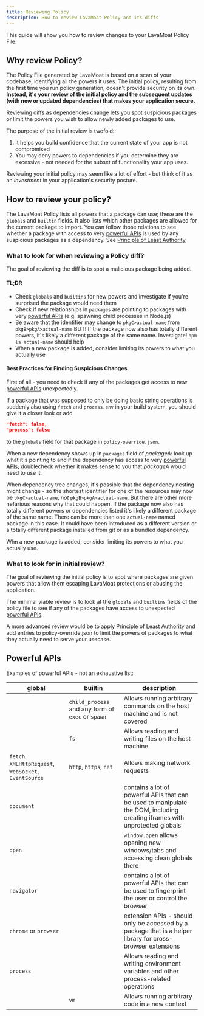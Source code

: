 ```yaml
---
title: Reviewing Policy
description: How to review LavaMoat Policy and its diffs
---
```


<!-- markdownlint-disable no-inline-html -->

This guide will show you how to review changes to your LavaMoat Policy File.

## Why review Policy?

The Policy File generated by LavaMoat is based on a scan of your codebase, identifying all the powers it uses. The initial policy, resulting from the first time you run policy generation, doesn't provide security on its own. 
**Instead, it's your review of the initial policy and the subsequent updates (with new or updated dependencies) that makes your application secure.**

Reviewing diffs as dependencies change lets you spot suspicious packages or limit the powers you wish to allow newly added packages to use.

The purpose of the initial review is twofold: 

1. It helps you build confidence that the current state of your app is not compromised
2. You may deny powers to dependencies if you determine they are excessive - not needed for the subset of functionality your app uses.

Reviewing your initial policy may seem like a lot of effort - but think of it as an _investment_ in your application's security posture.


## How to review your policy?

The LavaMoat Policy lists all powers that a package can use; these are the `globals` and `builtin` fields.
It also lists which other packages are allowed for the current package to import. You can follow those relations to see whether a package with access to very [powerful APIs](#powerful-apis) is used by any suspicious packages as a dependency. See [Principle of Least Authority][PoLA]

### What to look for when reviewing a Policy diff?

The goal of reviewing the diff is to spot a malicious package being added.

#### TL;DR

- Check `globals` and `builtins` for new powers and investigate if you're surprised the package would need them
- Check if new relationships in `packages` are pointing to packages with very [powerful APIs](#powerful-apis) (e.g. spawning child processes in Node.js)
- Be aware that the identifier may change to `pkgC>actual-name` from `pkgB>pkgA>actual-name` BUT! If the package now also has totally different powers, it's likely a different package of the same name. Investigate! `npm ls actual-name` should help
- When a new package is added, consider limiting its powers to what you actually use

#### Best Practices for Finding Suspicious Changes

First of all - you need to check if any of the packages get access to new [powerful APIs](#powerful-apis) unexpectedly.

If a package that was supposed to only be doing basic string operations is suddenly also using `fetch` and `process.env` in your build system, you should give it a closer look or add

```json
"fetch": false,
"process": false
```

to the `globals` field for that package in `policy-override.json`.

When a new dependency shows up in `packages` field of _packageA_: look up what it's pointing to and if the dependency has access to very [powerful APIs](#powerful-apis); doublecheck whether it makes sense to you that _packageA_ would need to use it.

When dependency tree changes, it's possible that the dependency nesting might change - so the shortest identifier for one of the resources may now be `pkgC>actual-name`, _not_ `pkgB>pkgA>actual-name`.
But there are other more nefarious reasons why that could happen.
If the package now also has totally different powers or dependencies listed it's likely a different package of the same name. There can be more than one `actual-name` named package in this case. It could have been introduced as a different version or a totally different package installed from git or as a bundled dependency.

Whn a new package is added, consider limiting its powers to what you actually use.

### What to look for in initial review?

The goal of reviewing the initial policy is to spot where packages are given powers that allow them escaping LavaMoat protections or abusing the application.

The minimal viable review is to look at the `globals` and `builtins` fields of the policy file to see if any of the packages have access to unexpected [powerful APIs](#powerful-apis).

A more advanced review would be to apply [Principle of Least Authority][PoLA] and add entries to policy-override.json to limit the powers of packages to what they actually need to serve your usecase.

## Powerful APIs

Examples of powerful APIs - not an exhaustive list:

| global                                                | builtin                                           | description                                                                                                                 |
| ----------------------------------------------------- | ------------------------------------------------- | --------------------------------------------------------------------------------------------------------------------------- |
|                                                       | `child_process` and any form of `exec` or `spawn` | Allows running arbitrary commands on the host machine and is not covered                                                    |
|                                                       | `fs`                                              | Allows reading and writing files on the host machine                                                                        |
| `fetch`, `XMLHttpRequest`, `WebSocket`, `EventSource` | `http`, `https`, `net`                            | Allows making network requests                                                                                              |
| `document`                                            |                                                   | contains a lot of powerful APIs that can be used to manipulate the DOM, including creating iframes with unprotected globals |
| `open`                                                |                                                   | `window.open` allows opening new windows/tabs and accessing clean globals there                                             |
| `navigator`                                           |                                                   | contains a lot of powerful APIs that can be used to fingerprint the user or control the browser                             |
| `chrome` or `browser`                                 |                                                   | extension APIs - should only be accessed by a package that is a helper library for cross-browser extensions                 |
| `process`                                             |                                                   | Allows reading and writing environment variables and other process-related operations                                       |
|                                                       | `vm`                                              | Allows running arbitrary code in a new context                                                                              |

[PoLA]: https://en.wikipedia.org/wiki/Principle_of_least_privilege
